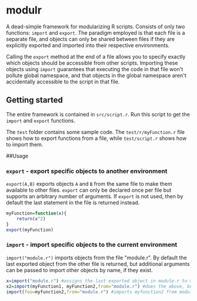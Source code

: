 # modulr
A dead-simple framework for modularizing R scripts. Consists of only two functions: `import` and `export`. The paradigm employed is that each file is a separate file, and objects can only be shared between files if they are explicitly exported and imported into their respective environments. 

Calling the `export` method at the end of a file allows you to specify exactly which objects should be accessible from other scripts. Importing these objects using `import` guarantees that executing the code in that file won't pollute global namespace, and that objects in the global namespace aren't accidentally accessible to the script in that file.

## Getting started
The entire framework is contained in `src/script.r`. Run this script to get the `import` and `export` functions.

The `test` folder contains some sample code. The `test/r/myFunction.r` file shows how to export functions from a file, while `test/script.r` shows how to import them.

##Usage
### `export` - export specific objects to another environment
`export(A,B)` exports objects `A` and `B` from the same file to make them available to other files. `export` can only be declared once per file but supports an arbitrary number of arguments. If `export` is not used, then by default the last statement in the file is returned instead.
```r
myFunction=function(x){
    return(x^2)
}
export(myFunction)
```

### `import` - import specific objects to the current environment
`import("module.r")` imports objects from the file "module.r". By default the last exported object from the other file is returned, but additional arguments can be passed to import other objects by name, if they exist.
```r
x=import("module.r") #assigns the last exported object in module.r to x
x2=import(myFunction1, myFunction2,from="module.r") #does the above, but also assigns myFunction1 and myFunction2 in the workspace
import(foo=myfunction2,from="module.r") #imports myfunction2 from module.r but assigns it to the variable foo
```
